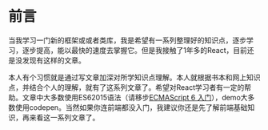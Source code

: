 # 前言

当我学习一门新的框架或或者类库，我是希望有一系列整理好的知识点，逐步学习，逐步提高，能以最快的速度去掌握它。但是我接触了1年多的React，目前还是没发现有这样的文章。

本人有个习惯就是通过写文章加深对所学知识点理解。本人就根据书本和网上知识点，并结合个人的理解，就有了这系列文章了。希望对React学习者有一定的帮助。文章中大多数使用ES62015语法（请移步[ECMAScript 6 入门](http://es6.ruanyifeng.com/)），demo大多数使用codepen。当然如果你连前端都没入门，我建议你还是先了解前端基础知识，再来看这一系列文章了。